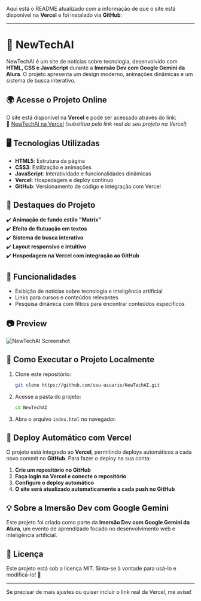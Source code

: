 Aqui está o README atualizado com a informação de que o site está disponível na **Vercel** e foi instalado via **GitHub**:  

---

# 🚀 NewTechAI  

NewTechAI é um site de notícias sobre tecnologia, desenvolvido com **HTML, CSS e JavaScript** durante a **Imersão Dev com Google Gemini da Alura**. O projeto apresenta um design moderno, animações dinâmicas e um sistema de busca interativo.  

## 🌍 Acesse o Projeto Online  

O site está disponível na **Vercel** e pode ser acessado através do link:  
🔗 [NewTechAI na Vercel](#) *(substitua pelo link real do seu projeto na Vercel)*  

## 🖥️ Tecnologias Utilizadas  

- **HTML5**: Estrutura da página  
- **CSS3**: Estilização e animações  
- **JavaScript**: Interatividade e funcionalidades dinâmicas  
- **Vercel**: Hospedagem e deploy contínuo  
- **GitHub**: Versionamento de código e integração com Vercel  

## 🎨 Destaques do Projeto  

✔️ **Animação de fundo estilo "Matrix"**  
✔️ **Efeito de flutuação em textos**  
✔️ **Sistema de busca interativo**  
✔️ **Layout responsivo e intuitivo**  
✔️ **Hospedagem na Vercel com integração ao GitHub**  

## 📌 Funcionalidades  

- Exibição de notícias sobre tecnologia e inteligência artificial  
- Links para cursos e conteúdos relevantes  
- Pesquisa dinâmica com filtros para encontrar conteúdos específicos  

## 📷 Preview  

![NewTechAI Screenshot](https://via.placeholder.com/800x400?text=Preview+do+Site)  

## 🔧 Como Executar o Projeto Localmente  

1. Clone este repositório:  
   ```bash
   git clone https://github.com/seu-usuario/NewTechAI.git
   ```  
2. Acesse a pasta do projeto:  
   ```bash
   cd NewTechAI
   ```  
3. Abra o arquivo `index.html` no navegador.  

## 🚀 Deploy Automático com Vercel  

O projeto está integrado ao **Vercel**, permitindo deploys automáticos a cada novo commit no **GitHub**. Para fazer o deploy na sua conta:  

1. **Crie um repositório no GitHub**  
2. **Faça login na Vercel e conecte o repositório**  
3. **Configure o deploy automático**  
4. **O site será atualizado automaticamente a cada push no GitHub**  

## 💡 Sobre a Imersão Dev com Google Gemini  

Este projeto foi criado como parte da **Imersão Dev com Google Gemini da Alura**, um evento de aprendizado focado no desenvolvimento web e inteligência artificial.  

## 📜 Licença  

Este projeto está sob a licença MIT. Sinta-se à vontade para usá-lo e modificá-lo! 🚀  

---

Se precisar de mais ajustes ou quiser incluir o link real da Vercel, me avise!
